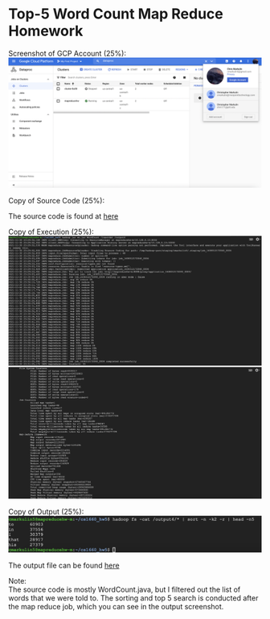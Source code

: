 # Top-5 Word Count Map Reduce Homework

Screenshot of GCP Account (25%):
![account](./screenshots/account.png)

Copy of Source Code (25%):  

The source code is found at [here](./WordCount.java)

Copy of Execution (25%):
![execution1](./screenshots/execution1.png)
![execution2](./screenshots/execution2.png)

Copy of Output (25%):
![output](./screenshots/output.png)  

The output file can be found [here](./top5.txt)

Note:  
The source code is mostly WordCount.java, but I filtered out the list of words that we were told to. The sorting and top 5 search is conducted after the map reduce job, which you can see in the output screenshot.
